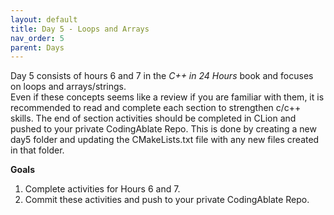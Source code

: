 ```yaml
---
layout: default
title: Day 5 - Loops and Arrays
nav_order: 5
parent: Days
---
```


Day 5 consists of hours 6 and 7 in the _C++ in 24 Hours_ book and focuses on loops and arrays/strings.  
Even if these concepts seems like a review if you are familiar with them, it is recommended to read and complete each section to strengthen c/c++ skills.  The end of section activities should be completed in CLion and pushed to your private CodingAblate Repo.  This is done by creating a new day5 folder and updating the CMakeLists.txt file with any new files created in that folder.

**Goals**
1. Complete activities for Hours 6 and 7.
2. Commit these activities and push to your private CodingAblate Repo.
